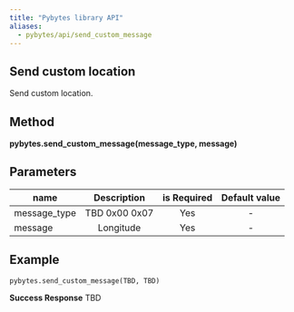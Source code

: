 ```yaml
---
title: "Pybytes library API"
aliases:
  - pybytes/api/send_custom_message
---
```


**Send custom location**
----
  Send custom location.

**Method**
----
**pybytes.send_custom_message(message_type, message)**

**Parameters**
----
| name  | Description   | is Required    | Default value
| ------------- |:-------------:|:-------------:|:-------------:|
| message_type   | TBD 0x00 0x07 | Yes   | -  |
| message   | Longitude | Yes   | -  |

**Example**
----
`pybytes.send_custom_message(TBD, TBD)`

**Success Response**
TBD
